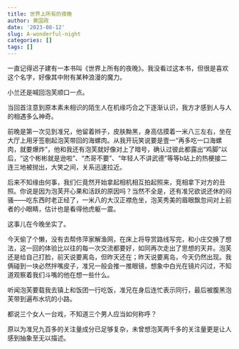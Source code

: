 ```yaml
---
title: 世界上所有的夜晚
author: 黄国政
date: '2023-08-12'
slug: A-wonderful-night
categories: []
tags: []
---
```


<!--more-->

一直记得迟子建有一本书叫《世界上所有的夜晚》。我没看过这本书，但很是喜欢这个名字，好像其中附有某种浪漫的魔力。

小兰还是喊回泡芙顺口一点。

当回首注意到原本素未相识的陌生人在机缘巧合之下逐渐认识，我方才感到人与人的相遇多么神奇。

前晚是第一次见到准兄，他留着辫子，皮肤黝黑，身高估摸着一米八三左右，坐在大厅上用牙签剔起泡芙带回的海螺肉。从我开玩笑说要是壹一“再多吃一口海螺肉，就要爆炸”，他和我还有泡芙就好像对上了暗号，确认过彼此都露出“鸡脚”以后，“这个彬彬就是逊啦”、“杰哥不要”、“年轻人不讲武德”等等b站上的热梗接二连三地被抛出，大笑之间，关系迅速拉近。

后来不知缘由何事，我们仨竟然开始拿起相机相互拍起照来，竞相拿下对方的丑照。你说是因为泡芙开心果和活跃的原因吗？当然不全是，还有准兄欲说还休的闷骚——吃东西时老正经了，一米八的大汉正襟危坐，泡芙秀美的眉眼飘忽间对上前者的小眼睛，估计也是看得他虎躯一震。

这事儿在今晚坐实了。

今天偷了个懒，没有去帮佟萍家解渔网，在床上将导赏路线写完，和小庄交换了想法，这一回的体验比以往的每一次交流都要好，如同再次走出了思想的天井。泡芙还是给自己打脸，前天说要离岛，但昨天还在；昨天说要离岛，今天仍然出现。我俩碰到一块必然拌嘴皮子，准兄一般会推一推眼镜，想象中白光在镜片闪过，不知道观察着我们斗嘴的他在想一些什么。

听闻泡芙要载我去镇上和饭团一行吃饭，准兄在身后连忙表示同行，最后被腹黑泡芙带到遍布水坑的小路。

都说三个女人一台戏，不知道三个男人应当如何称呼？

原以为准兄九百多的关注量成分已足够复杂，未曾想泡芙两千多的关注量更是让人感到抽象至无以描述。